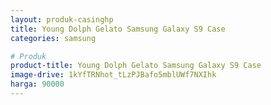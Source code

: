 ```yaml
---
layout: produk-casinghp
title: Young Dolph Gelato Samsung Galaxy S9 Case
categories: samsung

# Produk
product-title: Young Dolph Gelato Samsung Galaxy S9 Case
image-drive: 1kYfTRNhot_tLzPJBafo5mblUWf7NXIhk
harga: 90000
---
```


